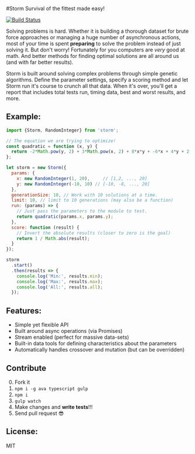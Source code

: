 #Storm
Survival of the fittest made easy!

[![Build Status](https://travis-ci.org/JimmyBoh/storm.svg?branch=master)](https://travis-ci.org/JimmyBoh/storm)

Solving problems is hard.
Whether it is building a thorough dataset for brute force approaches or managing a huge number of asynchronous actions, most of your time is spent **preparing** to solve the problem instead of just solving it.
But don't worry! Fortunately for you computers are _very_ good at math.
And better methods for finding optimal solutions are all around us (and with far better results).

Storm is built around solving complex problems through simple genetic algorithms.
Define the parameter settings, specify a scoring method and let Storm run it's course to crunch all that data.
When it's over, you'll get a report that includes total tests run, timing data, best and worst results, and more.


## Example:

```js
import {Storm, RandomInteger} from 'storm';

// The equation we are trying to optimize!
const quadratic = function (x, y) {
  return -2*Math.pow(y, 2) + 3*Math.pow(x, 2) + 8*x*y + -6*x + 4*y + 2;
};

let storm = new Storm({
  params: {
    x: new RandomInteger(1, 20),     // [1,2, ..., 20]
    y: new RandomInteger(-10, 10) // [-10, -8, ..., 20]
  },
  generationSize: 10, // Work with 10 solutions at a time.
  limit: 10, // limit to 10 generations (may also be a function)
  run: (params) => {
    // Just pass the parameters to the module to test.
    return quadratic(params.x, params.y);
  },
  score: function (result) {
    // Invert the absolute results (closer to zero is the goal)
    return 1 / Math.abs(result);
  }
});

storm
  .start()
  .then(results => {
    console.log('Min:', results.min);
    console.log('Max:', results.max);
    console.log('All:', results.all);
  });
```


## Features:
 - Simple yet flexible API
 - Built around async operations (via Promises)
 - Stream enabled (perfect for massive data-sets)
 - Built-in data tools for defining characteristics about the parameters
 - Automatically handles crossover and mutation (but can be overridden)
 
## Contribute
 
 0. Fork it
 1. `npm i -g ava typescript gulp`
 2. `npm i`
 4. `gulp watch`
 5. Make changes and **write tests**!!!
 6. Send pull request :sunglasses:
## License:
 
MIT